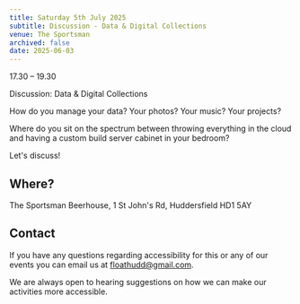 ```yaml
---
title: Saturday 5th July 2025
subtitle: Discussion - Data & Digital Collections
venue: The Sportsman
archived: false
date: 2025-06-03
---
```


17.30 – 19.30

Discussion: Data & Digital Collections

How do you manage your data? Your photos? Your music? Your projects? 

Where do you sit on the spectrum between throwing everything in the cloud and having a custom build server cabinet in your bedroom? 

Let's discuss!

## Where?

The Sportsman Beerhouse, 1 St John's Rd, Huddersfield HD1 5AY

## Contact

If you have any questions regarding accessibility for this or any of our events you can email us at floathudd@gmail.com.

We are always open to hearing suggestions on how we can make our activities more accessible.
